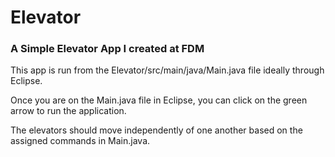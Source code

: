 # Elevator

### A Simple Elevator App I created at FDM

This app is run from the Elevator/src/main/java/Main.java file ideally through Eclipse.

Once you are on the Main.java file in Eclipse, you can click on the green arrow to run the application.

The elevators should move independently of one another based on the assigned commands in Main.java.

